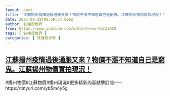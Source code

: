 ```yaml
---
layout: post
title: "江蘇揚州疫情過後通脹又來？物價不漲不知道自己是窮鬼。江蘇揚州物價實拍現況！"
date: 2021-08-29T00:59:34.000Z
author: 铁锤观世界
from: https://www.youtube.com/watch?v=ko-YezZiHC0
tags: [ 铁锤观世界 ]
categories: [ 铁锤观世界 ]
---
```

<!--1630198774000-->
[江蘇揚州疫情過後通脹又來？物價不漲不知道自己是窮鬼。江蘇揚州物價實拍現況！](https://www.youtube.com/watch?v=ko-YezZiHC0)
------

<div>
#揚州物價#江蘇物價#揚州現況#更多精彩內容點擊訂閱----https://tinyurl.com/yb5m4y5g
</div>
